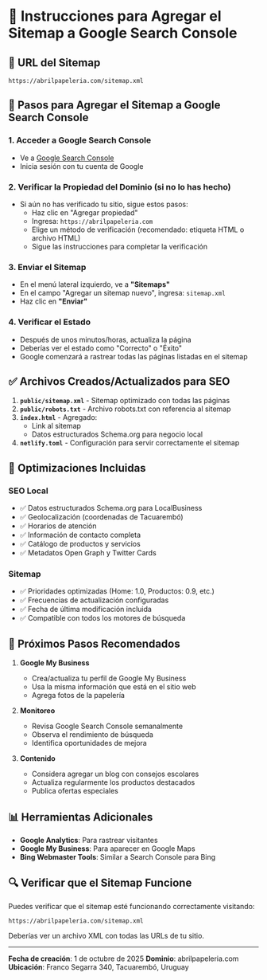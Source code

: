 # 📍 Instrucciones para Agregar el Sitemap a Google Search Console

## 🔗 URL del Sitemap
```
https://abrilpapeleria.com/sitemap.xml
```

## 📝 Pasos para Agregar el Sitemap a Google Search Console

### 1. Acceder a Google Search Console
- Ve a [Google Search Console](https://search.google.com/search-console)
- Inicia sesión con tu cuenta de Google

### 2. Verificar la Propiedad del Dominio (si no lo has hecho)
- Si aún no has verificado tu sitio, sigue estos pasos:
  - Haz clic en "Agregar propiedad"
  - Ingresa: `https://abrilpapeleria.com`
  - Elige un método de verificación (recomendado: etiqueta HTML o archivo HTML)
  - Sigue las instrucciones para completar la verificación

### 3. Enviar el Sitemap
- En el menú lateral izquierdo, ve a **"Sitemaps"**
- En el campo "Agregar un sitemap nuevo", ingresa: `sitemap.xml`
- Haz clic en **"Enviar"**

### 4. Verificar el Estado
- Después de unos minutos/horas, actualiza la página
- Deberías ver el estado como "Correcto" o "Éxito"
- Google comenzará a rastrear todas las páginas listadas en el sitemap

## ✅ Archivos Creados/Actualizados para SEO

1. **`public/sitemap.xml`** - Sitemap optimizado con todas las páginas
2. **`public/robots.txt`** - Archivo robots.txt con referencia al sitemap
3. **`index.html`** - Agregado:
   - Link al sitemap
   - Datos estructurados Schema.org para negocio local
4. **`netlify.toml`** - Configuración para servir correctamente el sitemap

## 🎯 Optimizaciones Incluidas

### SEO Local
- ✅ Datos estructurados Schema.org para LocalBusiness
- ✅ Geolocalización (coordenadas de Tacuarembó)
- ✅ Horarios de atención
- ✅ Información de contacto completa
- ✅ Catálogo de productos y servicios
- ✅ Metadatos Open Graph y Twitter Cards

### Sitemap
- ✅ Prioridades optimizadas (Home: 1.0, Productos: 0.9, etc.)
- ✅ Frecuencias de actualización configuradas
- ✅ Fecha de última modificación incluida
- ✅ Compatible con todos los motores de búsqueda

## 🚀 Próximos Pasos Recomendados

1. **Google My Business**
   - Crea/actualiza tu perfil de Google My Business
   - Usa la misma información que está en el sitio web
   - Agrega fotos de la papelería

2. **Monitoreo**
   - Revisa Google Search Console semanalmente
   - Observa el rendimiento de búsqueda
   - Identifica oportunidades de mejora

3. **Contenido**
   - Considera agregar un blog con consejos escolares
   - Actualiza regularmente los productos destacados
   - Publica ofertas especiales

## 📊 Herramientas Adicionales

- **Google Analytics**: Para rastrear visitantes
- **Google My Business**: Para aparecer en Google Maps
- **Bing Webmaster Tools**: Similar a Search Console para Bing

## 🔍 Verificar que el Sitemap Funcione

Puedes verificar que el sitemap esté funcionando correctamente visitando:
```
https://abrilpapeleria.com/sitemap.xml
```

Deberías ver un archivo XML con todas las URLs de tu sitio.

---

**Fecha de creación**: 1 de octubre de 2025
**Dominio**: abrilpapeleria.com
**Ubicación**: Franco Segarra 340, Tacuarembó, Uruguay


